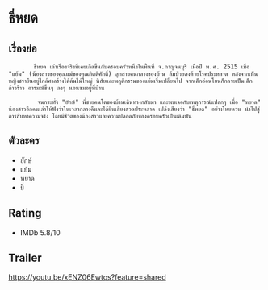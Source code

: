 # ธี่หยด

## เรื่องย่อ
           ธี่หยด เล่าเรื่องจริงที่เคยเกิดขึ้นกับครอบครัวหนึ่งในพื้นที่ จ.กาญจนบุรี เมื่อปี พ.ศ. 2515 เมื่อ "แย้ม" (น้องสาวของคุณแม่ของคุณกิตติศักดิ์) ลูกสาวคนกลางของบ้าน ล้มป่วยลงด้วยโรคประหลาด หลังจากเห็นหญิงชรายืนอยู่ใกล้ศาลร้างใต้ต้นไม้ใหญ่ นิสัยและพฤติกรรมของแย้มเริ่มเปลี่ยนไป จากเด็กอ่อนโยนก็กลายเป็นเด็กก้าวร้าว อารมณ์ขึ้นๆ ลงๆ นอนซมอยู่ที่บ้าน 

            จนกระทั่ง "ยักษ์" พี่ชายคนโตของบ้านเดินทางกลับมา และพบเจอกับเหตุการณ์แปลกๆ เมื่อ "หยาด" น้องสาวอีกคนเล่าให้ฟังว่าในเวลากลางคืนจะได้ยินเสียงสวดประหลาด เปล่งเสียงว่า "ธี่หยด" อย่างโหยหวน นำไปสู่การสืบหาความจริง โดยมีชีวิตของน้องสาวและความปลอดภัยของครอบครัวเป็นเดิมพัน


## ตัวละคร
- ยักษ์
- แย้ม
- หยาด
- ยี่

## Rating
- IMDb 5.8/10

## Trailer
https://youtu.be/xENZ06Ewtos?feature=shared